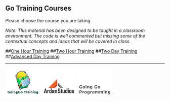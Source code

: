 ## Go Training Courses
Please choose the course you are taking.

*Note: This material has been designed to be taught in a classroom environment. The code is well commented but missing some of the contextual concepts and ideas that will be covered in class.*

##[One Hour Training](01_1hour_training.md)
##[Two Hour Training](02_2hour_training.md)
##[Two Day Training](03_2day_training.md)
##[Advanced Day Training](04_advanced_training.md)

___
[![GoingGo Training](images/ggt_logo.png)](http://www.goinggotraining.net)
[![Ardan Studios](images/ardan_logo.png)](http://www.ardanstudios.com)
[![GoingGo Blog](images/ggb_logo.png)](http://www.goinggo.net)
